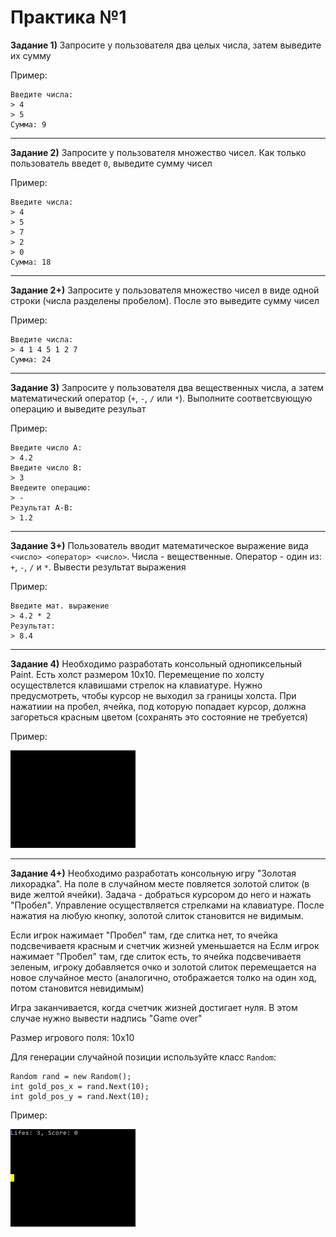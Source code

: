 Практика №1
===========

**Задание 1)** Запросите у пользователя два целых числа, затем выведите их сумму

Пример:
```
Введите числа:
> 4
> 5
Сумма: 9
```

-------

**Задание 2)** Запросите у пользователя множество чисел. Как только пользователь введет `0`, выведите сумму чисел

Пример:
```
Введите числа:
> 4
> 5
> 7
> 2
> 0
Сумма: 18
```

-------
**Задание 2+)** Запросите у пользователя множество чисел в виде одной строки (числа разделены пробелом). После это выведите сумму чисел

Пример:
```
Введите числа:
> 4 1 4 5 1 2 7
Сумма: 24
```


-------

**Задание 3)** Запросите у пользователя два вещественных числа, а затем математический оператор (`+`, `-`, `/` или `*`). Выполните соответсвующую операцию и выведите резульат

Пример:
```
Введите число A:
> 4.2
Введите число B:
> 3
Введеите операцию:
> -
Результат A-B:
> 1.2
```


-------

**Задание 3+)** Пользователь вводит математическое выражение вида `<число> <оператор> <число>`. Числа - вещественные. Оператор - один из: `+`, `-`, `/` и `*`. Вывести результат выражения

Пример:
```
Введите мат. выражение
> 4.2 * 2
Результат:
> 8.4
```

-----------

**Задание 4)** Необходимо разработать консольный однопиксельный Paint. Есть холст размером 10x10. Перемещение по холсту осуществлется клавишами стрелок на клавиатуре. Нужно предусмотреть, чтобы курсор не выходил за границы холста. При нажатиии на пробел, ячейка, под которую попадает курсор, должна загореться красным цветом (сохранять это состояние не требуется)

Пример:

![Пример](media/paint_console.gif)


-----------

**Задание 4+)** Необходимо разработать консольную игру "Золотая лихорадка". 
На поле в случайном месте повляется золотой слиток (в виде желтой ячейки). Задача - добраться курсором до него и нажать "Пробел". Управление осуществляется стрелками на клавиатуре. После нажатия на любую кнопку, золотой слиток становится не видимым. 

Если игрок нажимает "Пробел" там, где слитка нет, то ячейка подсвечиваетя красным и счетчик жизней уменьшается на
Еслм игрок нажимает "Пробел" там, где слиток есть, то ячейка подсвечиваетя зеленым, игроку добавляется очко и золотой слиток перемещается на новое случайное место (аналогично, отображается толко на один ход, потом становится невидимым)

Игра заканчивается, когда счетчик жизней достигает нуля. В этом случае нужно вывести надпись "Game over"

Размер игрового поля: 10x10

Для генерации случайной позиции используйте класс `Random`:

```
Random rand = new Random();
int gold_pos_x = rand.Next(10);
int gold_pos_y = rand.Next(10);
```

Пример:

![Пример](media/game_console_gold_miner.gif)

